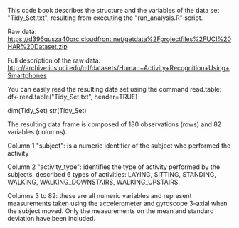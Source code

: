 
This code book describes the structure and the variables of the data set "Tidy_Set.txt", resulting from executing the "run_analysis.R" script.

Raw data: https://d396qusza40orc.cloudfront.net/getdata%2Fprojectfiles%2FUCI%20HAR%20Dataset.zip

Full description of the raw data: http://archive.ics.uci.edu/ml/datasets/Human+Activity+Recognition+Using+Smartphones

You can easily read the resulting data set using the command read.table: df<-read.table("Tidy_Set.txt", header=TRUE)

dim(Tidy_Set)
str(Tidy_Set)

The resulting data frame is composed of 180 observations (rows) and 82 variables (columns).

Column 1 "subject": is a numeric identifier of the subject who performed the activity

Column 2 "activity_type": identifies the type of activity performed by the subjects. described 6 types of activities: LAYING, SITTING, STANDING, WALKING, WALKING_DOWNSTAIRS, WALKING_UPSTAIRS.

Columns 3 to 82: these are all numeric variables and represent measurements taken using the accelerometer and gyroscope 3-axial when the subject moved. Only the measurements on the mean and standard deviation have been included.
